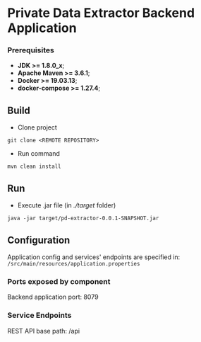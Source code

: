 # Private Data Extractor Backend Application

### Prerequisites
* **JDK >= 1.8.0_x**;
* **Apache Maven >= 3.6.1**;
* **Docker >= 19.03.13**;
* **docker-compose >= 1.27.4**;

## Build
- Clone project
```
git clone <REMOTE REPOSITORY>
```
- Run command
```
mvn clean install 
```
 
## Run
- Execute .jar file (in *./target* folder)
```
java -jar target/pd-extractor-0.0.1-SNAPSHOT.jar
```

## Configuration
Application config and services' endpoints are specified in: `/src/main/resources/application.properties`
 
### Ports exposed by component
Backend application port: 8079
 
### Service Endpoints
REST API base path: /api
